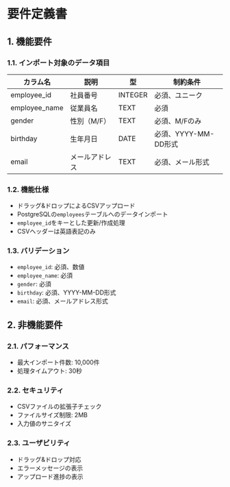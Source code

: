 # 要件定義書

## 1. 機能要件

### 1.1. インポート対象のデータ項目
| カラム名        | 説明           | 型         | 制約条件 |
|---------------|--------------|-----------|---------|
| employee_id  | 社員番号      | INTEGER   | 必須、ユニーク |
| employee_name | 従業員名      | TEXT      | 必須 |
| gender       | 性別（M/F）    | TEXT      | 必須、M/Fのみ |
| birthday     | 生年月日      | DATE      | 必須、YYYY-MM-DD形式 |
| email        | メールアドレス | TEXT      | 必須、メール形式 |

### 1.2. 機能仕様
- ドラッグ&ドロップによるCSVアップロード
- PostgreSQLの`employees`テーブルへのデータインポート
- `employee_id`をキーとした更新/作成処理
- CSVヘッダーは英語表記のみ

### 1.3. バリデーション
- `employee_id`: 必須、数値
- `employee_name`: 必須
- `gender`: 必須
- `birthday`: 必須、YYYY-MM-DD形式
- `email`: 必須、メールアドレス形式

## 2. 非機能要件

### 2.1. パフォーマンス
- 最大インポート件数: 10,000件
- 処理タイムアウト: 30秒

### 2.2. セキュリティ
- CSVファイルの拡張子チェック
- ファイルサイズ制限: 2MB
- 入力値のサニタイズ

### 2.3. ユーザビリティ
- ドラッグ&ドロップ対応
- エラーメッセージの表示
- アップロード進捗の表示
